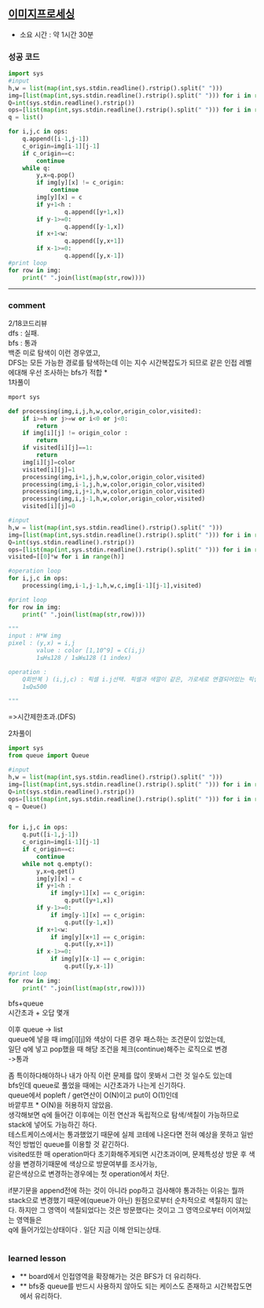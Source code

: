 
## [이미지프로세싱](https://softeer.ai/practice/info.do?eventIdx=1&psProblemId=627&sw_prbl_sbms_sn=43839)
* 소요 시간 : 약 1시간 30분

### 성공 코드
```python
import sys
#input
h,w = list(map(int,sys.stdin.readline().rstrip().split(" ")))
img=[list(map(int,sys.stdin.readline().rstrip().split(" "))) for i in range(h)]
Q=int(sys.stdin.readline().rstrip())
ops=[list(map(int,sys.stdin.readline().rstrip().split(" "))) for i in range(Q)]
q = list()

for i,j,c in ops:
    q.append([i-1,j-1])
    c_origin=img[i-1][j-1]
    if c_origin==c:
        continue
    while q:
        y,x=q.pop()
        if img[y][x] != c_origin:
            continue
        img[y][x] = c
        if y+1<h :
                q.append([y+1,x])
        if y-1>=0:
                q.append([y-1,x])
        if x+1<w:
                q.append([y,x+1])
        if x-1>=0:
                q.append([y,x-1])
#print loop
for row in img:
    print(" ".join(list(map(str,row))))
```



----------------------------------------------------------------------------
### comment 
      
2/18코드리뷰      
dfs : 실패.   
bfs : 통과     
백준 미로 탐색이 이런 경우였고,    
DFS는 모든 가능한 경로를 탐색하는데 이는 지수 시간복잡도가 되므로 같은 인접 레벨에대해 우선 조사하는 bfs가 적합 *    
1차풀이    
```python
mport sys

def processing(img,i,j,h,w,color,origin_color,visited):
    if i>=h or j>=w or i<0 or j<0:
        return
    if img[i][j] != origin_color : 
        return
    if visited[i][j]==1:
        return
    img[i][j]=color
    visited[i][j]=1
    processing(img,i+1,j,h,w,color,origin_color,visited)
    processing(img,i-1,j,h,w,color,origin_color,visited)
    processing(img,i,j+1,h,w,color,origin_color,visited)
    processing(img,i,j-1,h,w,color,origin_color,visited)
    visited[i][j]=0

#input
h,w = list(map(int,sys.stdin.readline().rstrip().split(" ")))
img=[list(map(int,sys.stdin.readline().rstrip().split(" "))) for i in range(h)]
Q=int(sys.stdin.readline().rstrip())
ops=[list(map(int,sys.stdin.readline().rstrip().split(" "))) for i in range(Q)]
visited=[[0]*w for i in range(h)]

#operation loop
for i,j,c in ops:
    processing(img,i-1,j-1,h,w,c,img[i-1][j-1],visited)

#print loop
for row in img:
    print(" ".join(list(map(str,row))))

"""
input : H*W img 
pixel : (y,x) = i,j
        value : color [1,10^9] = C(i,j)
        1≤H≤128 / 1≤W≤128 (1 index)

operation : 
    Q회반복 ) (i,j,c) : 픽셀 i.j선택. 픽셀과 색깔이 같은, 가로세로 연결되어있는 픽셀들 색상 c로 변경.
    1≤Q≤500 

"""
```
=>시간제한초과.(DFS)    

2차풀이    
```python
import sys
from queue import Queue

#input
h,w = list(map(int,sys.stdin.readline().rstrip().split(" ")))
img=[list(map(int,sys.stdin.readline().rstrip().split(" "))) for i in range(h)]
Q=int(sys.stdin.readline().rstrip())
ops=[list(map(int,sys.stdin.readline().rstrip().split(" "))) for i in range(Q)]
q = Queue()


for i,j,c in ops:
    q.put([i-1,j-1])
    c_origin=img[i-1][j-1]
    if c_origin==c:
        continue
    while not q.empty():
        y,x=q.get()
        img[y][x] = c
        if y+1<h :
            if img[y+1][x] == c_origin:
                q.put([y+1,x])
        if y-1>=0:
            if img[y-1][x] == c_origin:
                q.put([y-1,x])
        if x+1<w:
            if img[y][x+1] == c_origin:
                q.put([y,x+1])
        if x-1>=0:
            if img[y][x-1] == c_origin:
                q.put([y,x-1])
#print loop
for row in img:
    print(" ".join(list(map(str,row))))
```
bfs+queue    
시간초과  + 오답 몇개    

이후 queue -> list    
queue에 넣을 때 img[i][j]와 색상이 다른 경우 패스하는 조건문이 있었는데,    
일단 q에 넣고 pop했을 때 해당 조건을 체크(continue)해주는 로직으로 변경      
->통과     

좀 특이하다해야하나 내가 아직 이런 문제를 많이 못봐서 그런 것 일수도 있는데   
bfs인데 queue로 풀었을 때에는 시간초과가 나는게 신기하다.    
queue에서 popleft / get연산이 O(N)이고 put이 O(1)인데    
바깥루프 * O(N)을 허용하지 않았음.    
생각해보면 q에 들어간 이후에는 이전 연산과 독립적으로 탐색/색칠이 가능하므로 stack에 넣어도 가능하긴 하다.    
테스트케이스에서는 통과했었기 때문에 실제 코테에 나온다면 전혀 예상을 못하고 일반적인 방법인 queue를 이용할 것 같긴하다.      
visited또한 매 operation마다 초기화해주게되면 시간초과이며, 문제특성상 방문 후 색상을 변경하기때문에 색상으로 방문여부를 조사가능,   
같은색상으로 변경하는경우에는 첫 operation에서 차단.    

if분기문을 append전에 하는 것이 아니라 pop하고 검사해야 통과하는 이유는 뭘까    
stack으로 변경했기 때문에(queue가 아닌) 원점으로부터 순차적으로 색칠하지 않는다. 하지만 그 영역이 색칠되었다는 것은 방문했다는 것이고 그 영역으로부터 이어져있는 영역들은    
q에 들어가있는상태이다 . 일단 지금 이해 안되는상태.    




#
#
 ### learned lesson
 
* ** board에서 인접영역을 확장해가는 것은 BFS가 더 유리하다.
* ** bfs중 queue를 반드시 사용하지 않아도 되는 케이스도 존재하고 시간복잡도면에서 유리하다.
#
#
 
 
 
 
 
